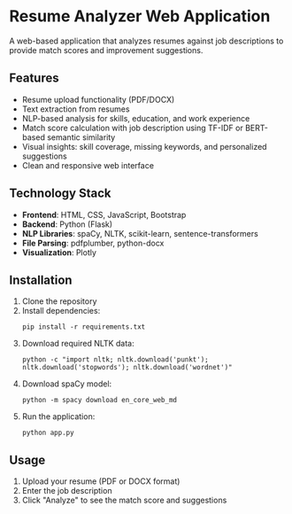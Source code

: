 # Resume Analyzer Web Application

A web-based application that analyzes resumes against job descriptions to provide match scores and improvement suggestions.

## Features

- Resume upload functionality (PDF/DOCX)
- Text extraction from resumes
- NLP-based analysis for skills, education, and work experience
- Match score calculation with job description using TF-IDF or BERT-based semantic similarity
- Visual insights: skill coverage, missing keywords, and personalized suggestions
- Clean and responsive web interface

## Technology Stack

- **Frontend**: HTML, CSS, JavaScript, Bootstrap
- **Backend**: Python (Flask)
- **NLP Libraries**: spaCy, NLTK, scikit-learn, sentence-transformers
- **File Parsing**: pdfplumber, python-docx
- **Visualization**: Plotly

## Installation

1. Clone the repository
2. Install dependencies:
   ```
   pip install -r requirements.txt
   ```
3. Download required NLTK data:
   ```
   python -c "import nltk; nltk.download('punkt'); nltk.download('stopwords'); nltk.download('wordnet')"
   ```
4. Download spaCy model:
   ```
   python -m spacy download en_core_web_md
   ```
5. Run the application:
   ```
   python app.py
   ```

## Usage

1. Upload your resume (PDF or DOCX format)
2. Enter the job description
3. Click "Analyze" to see the match score and suggestions
